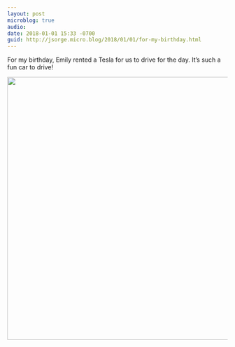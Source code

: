 ```yaml
---
layout: post
microblog: true
audio: 
date: 2018-01-01 15:33 -0700
guid: http://jsorge.micro.blog/2018/01/01/for-my-birthday.html
---
```

For my birthday, Emily rented a Tesla for us to drive for the day. It’s such a fun car to drive!

<img src="http://mb.jsorge.net/uploads/2018/64b86bba1f.jpg" width="599" height="600" />
